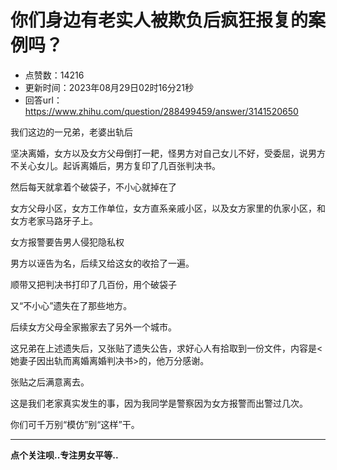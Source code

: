 # 你们身边有老实人被欺负后疯狂报复的案例吗？
- 点赞数：14216
- 更新时间：2023年08月29日02时16分21秒
- 回答url：https://www.zhihu.com/question/288499459/answer/3141520650
<body>
 <p data-pid="InsN12nA">我们这边的一兄弟，老婆出轨后</p>
 <p data-pid="04r3HIRm">坚决离婚，女方以及女方父母倒打一耙，怪男方对自己女儿不好，受委屈，说男方不关心女儿。起诉离婚后，男方复印了几百张判决书。</p>
 <p data-pid="X24KRGHT">然后每天就拿着个破袋子，不小心就掉在了</p>
 <p data-pid="FY1oI-3x">女方父母小区，女方工作单位，女方直系亲戚小区，以及女方家里的仇家小区，和女方老家马路牙子上。</p>
 <p data-pid="hOiAMqC0">女方报警要告男人侵犯隐私权</p>
 <p data-pid="SDsVmeCH">男方以诬告为名，后续又给这女的收拾了一遍。</p>
 <p data-pid="ISSUKd1i">顺带又把判决书打印了几百份，用个破袋子</p>
 <p data-pid="e998B1vk">又“不小心”遗失在了那些地方。</p>
 <p data-pid="hdnBQgtX">后续女方父母全家搬家去了另外一个城市。</p>
 <p data-pid="Rgu5RVHi">这兄弟在上述遗失后，又张贴了遗失公告，求好心人有拾取到一份文件，内容是&lt;她妻子因出轨而离婚离婚判决书&gt;的，他万分感谢。</p>
 <p data-pid="KN8LwoLd">张贴之后满意离去。</p>
 <p data-pid="9SqBuShY">这是我们老家真实发生的事，因为我同学是警察因为女方报警而出警过几次。</p>
 <p data-pid="Z93rsk_I">你们可千万别“模仿”别“这样”干。</p>
 <hr>
 <p data-pid="erIhn-6y"><b>点个关注呗..专注男女平等..</b></p>
</body>